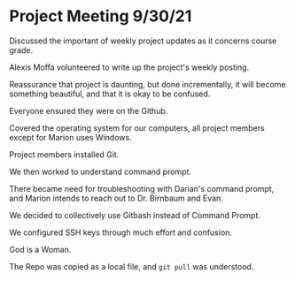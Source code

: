 # Project Meeting 9/30/21

Discussed the important of weekly project updates as it concerns course grade.

Alexis Moffa volunteered to write up the project's weekly posting.

Reassurance that project is daunting, but done incrementally, it will become something beautiful, and that it is okay to be confused.

Everyone ensured they were on the Github.

Covered the operating system for our computers, all project members except for Marion uses Windows.

Project members installed Git.

We then worked to understand command prompt.

There became need for troubleshooting with Darian's command prompt, and Marion intends to reach out to Dr. Birnbaum and Evan.

We decided to collectively use Gitbash instead of Command Prompt.

We configured SSH keys through much effort and confusion.

God is a Woman.

The Repo was copied as a local file, and ```git pull``` was understood.